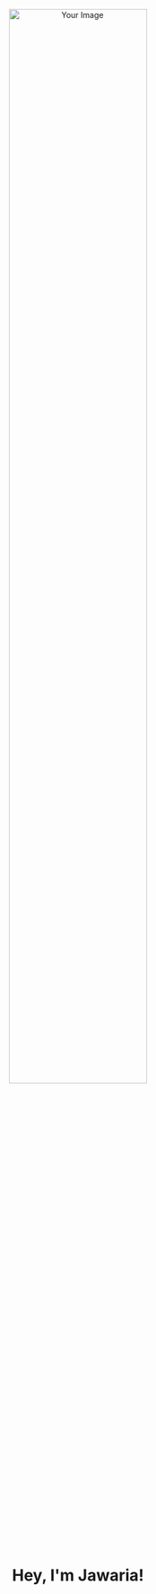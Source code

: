 <!-- Display an image from the assets folder -->
<p align="center">
  <img src="assets/your-image.png" width="70%" alt="Your Image">
</p>

<h1 align="center">Hey, I'm Jawaria!</h1>

